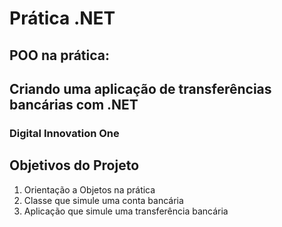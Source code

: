 # Prática .NET
## POO na prática: 
## Criando uma aplicação de transferências bancárias com .NET
### Digital Innovation One

## Objetivos do Projeto
1. Orientação a Objetos na prática
2. Classe que simule uma conta bancária
3. Aplicação que simule uma transferência bancária
